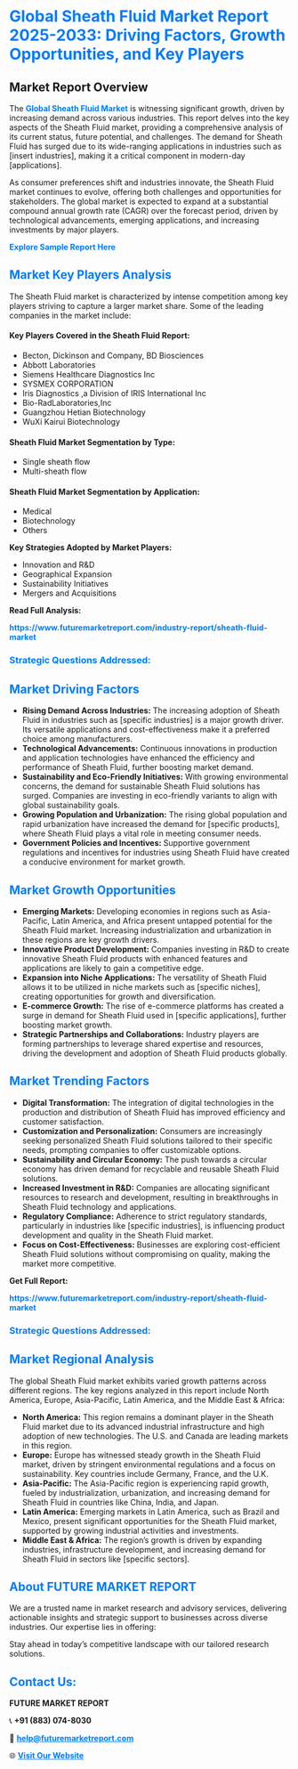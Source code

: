 <h1 style="color: #007BFF;">Global Sheath Fluid Market Report 2025-2033: Driving Factors, Growth Opportunities, and Key Players</h1>

<section id="overview">
<h2>Market Report Overview</h2>
<p>The <a href="https://www.futuremarketreport.com/industry-report/sheath-fluid-market" style="color: #007BFF; text-decoration: none;"><strong>Global Sheath Fluid Market</strong></a> is witnessing significant growth, driven by increasing demand across various industries. This report delves into the key aspects of the Sheath Fluid market, providing a comprehensive analysis of its current status, future potential, and challenges. The demand for Sheath Fluid has surged due to its wide-ranging applications in industries such as [insert industries], making it a critical component in modern-day [applications].</p>
<p>As consumer preferences shift and industries innovate, the Sheath Fluid market continues to evolve, offering both challenges and opportunities for stakeholders. The global market is expected to expand at a substantial compound annual growth rate (CAGR) over the forecast period, driven by technological advancements, emerging applications, and increasing investments by major players.</p>
</section>

<section id="overview">
<p><a href="https://www.futuremarketreport.com/request-sample/reportId=54916" style="color: #007BFF; text-decoration: none;"><strong>Explore Sample Report Here</strong></a></p>
</section>

<section id="key-players">
<h2 style="color: #007BFF;">Market Key Players Analysis</h2>
<p>The Sheath Fluid market is characterized by intense competition among key players striving to capture a larger market share. Some of the leading companies in the market include:</p>
<h4>Key Players Covered in the Sheath Fluid Report:</h4>
<ul><li>Becton, Dickinson and Company, BD Biosciences</li><li>Abbott Laboratories</li><li>Siemens Healthcare Diagnostics Inc</li><li>SYSMEX CORPORATION</li><li>Iris Diagnostics ,a Division of IRIS International Inc</li><li>Bio-RadLaboratories,Inc</li><li>Guangzhou Hetian Biotechnology</li><li>WuXi Kairui Biotechnology</li></ul>
<h4>Sheath Fluid Market Segmentation by Type:</h4>
<ul><li>Single sheath flow</li><li>Multi-sheath flow</li></ul>

<h4>Sheath Fluid Market Segmentation by Application:</h4>
<ul><li>Medical</li><li>Biotechnology</li><li>Others</li></ul>
<p><strong>Key Strategies Adopted by Market Players:</strong></p>
<ul>
<li>Innovation and R&D</li>
<li>Geographical Expansion</li>
<li>Sustainability Initiatives</li>
<li>Mergers and Acquisitions</li>
</ul>
</section>

<section>
<p><strong>Read Full Analysis: </strong></p><a href="https://www.futuremarketreport.com/industry-report/sheath-fluid-market" style="color: #007BFF; text-decoration: none;"><strong>https://www.futuremarketreport.com/industry-report/sheath-fluid-market</strong></a>
<h3 style="color: #007BFF;">Strategic Questions Addressed:</h3>
</section>

<section id="driving-factors">
<h2 style="color: #007BFF;">Market Driving Factors</h2>
<ul>
<li><strong>Rising Demand Across Industries:</strong> The increasing adoption of Sheath Fluid in industries such as [specific industries] is a major growth driver. Its versatile applications and cost-effectiveness make it a preferred choice among manufacturers.</li>
<li><strong>Technological Advancements:</strong> Continuous innovations in production and application technologies have enhanced the efficiency and performance of Sheath Fluid, further boosting market demand.</li>
<li><strong>Sustainability and Eco-Friendly Initiatives:</strong> With growing environmental concerns, the demand for sustainable Sheath Fluid solutions has surged. Companies are investing in eco-friendly variants to align with global sustainability goals.</li>
<li><strong>Growing Population and Urbanization:</strong> The rising global population and rapid urbanization have increased the demand for [specific products], where Sheath Fluid plays a vital role in meeting consumer needs.</li>
<li><strong>Government Policies and Incentives:</strong> Supportive government regulations and incentives for industries using Sheath Fluid have created a conducive environment for market growth.</li>
</ul>
</section>

<section id="growth-opportunities">
<h2 style="color: #007BFF;">Market Growth Opportunities</h2>
<ul>
<li><strong>Emerging Markets:</strong> Developing economies in regions such as Asia-Pacific, Latin America, and Africa present untapped potential for the Sheath Fluid market. Increasing industrialization and urbanization in these regions are key growth drivers.</li>
<li><strong>Innovative Product Development:</strong> Companies investing in R&D to create innovative Sheath Fluid products with enhanced features and applications are likely to gain a competitive edge.</li>
<li><strong>Expansion into Niche Applications:</strong> The versatility of Sheath Fluid allows it to be utilized in niche markets such as [specific niches], creating opportunities for growth and diversification.</li>
<li><strong>E-commerce Growth:</strong> The rise of e-commerce platforms has created a surge in demand for Sheath Fluid used in [specific applications], further boosting market growth.</li>
<li><strong>Strategic Partnerships and Collaborations:</strong> Industry players are forming partnerships to leverage shared expertise and resources, driving the development and adoption of Sheath Fluid products globally.</li>
</ul>
</section>

<section id="trending-factors">
<h2 style="color: #007BFF;">Market Trending Factors</h2>
<ul>
<li><strong>Digital Transformation:</strong> The integration of digital technologies in the production and distribution of Sheath Fluid has improved efficiency and customer satisfaction.</li>
<li><strong>Customization and Personalization:</strong> Consumers are increasingly seeking personalized Sheath Fluid solutions tailored to their specific needs, prompting companies to offer customizable options.</li>
<li><strong>Sustainability and Circular Economy:</strong> The push towards a circular economy has driven demand for recyclable and reusable Sheath Fluid solutions.</li>
<li><strong>Increased Investment in R&D:</strong> Companies are allocating significant resources to research and development, resulting in breakthroughs in Sheath Fluid technology and applications.</li>
<li><strong>Regulatory Compliance:</strong> Adherence to strict regulatory standards, particularly in industries like [specific industries], is influencing product development and quality in the Sheath Fluid market.</li>
<li><strong>Focus on Cost-Effectiveness:</strong> Businesses are exploring cost-efficient Sheath Fluid solutions without compromising on quality, making the market more competitive.</li>
</ul>
</section>

<section>
<p><strong>Get Full Report: </strong></p><a href="https://www.futuremarketreport.com/industry-report/sheath-fluid-market" style="color: #007BFF; text-decoration: none;"><strong>https://www.futuremarketreport.com/industry-report/sheath-fluid-market</strong></a>
<h3 style="color: #007BFF;">Strategic Questions Addressed:</h3>
</section>


<section id="regional-analysis">
<h2 style="color: #007BFF;">Market Regional Analysis</h2>
<p>The global Sheath Fluid market exhibits varied growth patterns across different regions. The key regions analyzed in this report include North America, Europe, Asia-Pacific, Latin America, and the Middle East & Africa:</p>
<ul>
<li><strong>North America:</strong> This region remains a dominant player in the Sheath Fluid market due to its advanced industrial infrastructure and high adoption of new technologies. The U.S. and Canada are leading markets in this region.</li>
<li><strong>Europe:</strong> Europe has witnessed steady growth in the Sheath Fluid market, driven by stringent environmental regulations and a focus on sustainability. Key countries include Germany, France, and the U.K.</li>
<li><strong>Asia-Pacific:</strong> The Asia-Pacific region is experiencing rapid growth, fueled by industrialization, urbanization, and increasing demand for Sheath Fluid in countries like China, India, and Japan.</li>
<li><strong>Latin America:</strong> Emerging markets in Latin America, such as Brazil and Mexico, present significant opportunities for the Sheath Fluid market, supported by growing industrial activities and investments.</li>
<li><strong>Middle East & Africa:</strong> The region’s growth is driven by expanding industries, infrastructure development, and increasing demand for Sheath Fluid in sectors like [specific sectors].</li>
</ul>
</section>

<footer>
<h2 style="color: #007BFF;">About FUTURE MARKET REPORT</h2>
<p>We are a trusted name in market research and advisory services, delivering actionable insights and strategic support to businesses across diverse industries. Our expertise lies in offering:</p>

<p>Stay ahead in today’s competitive landscape with our tailored research solutions.</p>

<h2 style="color: #007BFF;">Contact Us:</h2>
<p><strong>FUTURE MARKET REPORT</strong></p>
<p>📞 <strong>+91 (883) 074-8030</strong></p>
<p>📧 <strong><a href="mailto:help@futuremarketreport.com" style="color: #007BFF;">help@futuremarketreport.com</a></strong></p>
<p>🌐 <strong><a href="https://www.futuremarketreport.com/" style="color: #007BFF;">Visit Our Website</a></strong></p>
</footer>